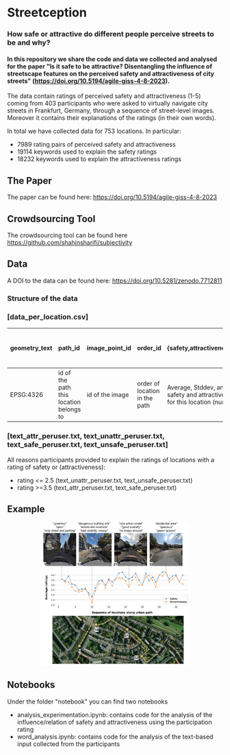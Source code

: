 # Streetception
### How safe or attractive do different people perceive streets to be and why?

#### In this repository we share the code and data we collected and analysed for the paper "Is it safe to be attractive? Disentangling the influence of streetscape features on the perceived safety and attractiveness of city streets" (https://doi.org/10.5194/agile-giss-4-8-2023).

The data contain  ratings of perceived safety and attractiveness (1-5) coming from 403 participants who were asked to virtually navigate city streets in Frankfurt, Germany, through a sequence of street-level images. Moreover it contains their explanations of the ratings (in their own words).

In total we have collected data for 753 locations. 
In particular:
* 7989 rating pairs of perceived safety and attractiveness
* 19114 keywords used to explain the safety ratings
* 18232 keywords used to explain the attractiveness ratings

## The Paper
The paper can be found here: https://doi.org/10.5194/agile-giss-4-8-2023
## Crowdsourcing Tool
The crowdsourcing tool can be found here https://github.com/shahinsharifi/subjectivity

## Data
A DOI to the data can be found here: https://doi.org/10.5281/zenodo.7712811

### Structure of the data

### [data_per_location.csv]
| geometry_text       | path_id | image_point_id | order_id | {safety,attractiveness}_{avg,stddev,difff}| {safety,attractiveness}_reason  | {male, female, age_19_39_safety, age_40_59_safety, age_60_plus_safety}_{avg, count}
| :---        |    :----   |          :--- |            :--- |    :--- |    :--- |  :--- | 
| EPSG:4326   | id of the path this location belongs to | id of the image  | order of location in the path | Average, Stddev, and difference of the safety and attractiveness ratings collected for this location (number) | Reasons to explain the safety and attractiveness ratings the participants provided (text input)| Number and average ratings of safety and attractiveness the participants provided per gender and age group| 

### [text_attr_peruser.txt, text_unattr_peruser.txt, text_safe_peruser.txt, text_unsafe_peruser.txt]
All reasons participants provided to explain the ratings of locations with a rating of safety or (attractiveness):
* rating <= 2.5 (text_unattr_peruser.txt, text_unsafe_peruser.txt)
* rating >=3.5 (text_attr_peruser.txt, text_safe_peruser.txt)


## Example
<p align="center">
    <img src="https://github.com/MiliasV/streetception/blob/main/img_gh/path_compl.png" width="70%">
</p>

## Notebooks
Under the folder "notebook" you can find two notebooks
* analysis_experimentation.ipynb: contains code for the analysis of the influence/relation of safety and attractiveness using the participation rating
* word_analysis.ipynb: contains code for the analysis of the text-based input collected from the participants
